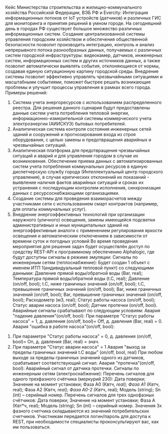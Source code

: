 Кейс Министерства строительства и жилищно-коммунального хозяйства Российской Федерации, ВЭБ РФ и Evercity:
Интеграция информационных потоков от IoT устройств (датчиков) и различных ГИС для мониторинга и принятия решений в умном городе.
На сегодняшний день в городах РФ существует большое множество различных информационных систем. Создание централизованной системы управления городским хозяйством и обеспечения общественной безопасности позволит производить интеграцию, контроль и анализ непрерывного потока разнообразных данных, получаемых с различных систем городской инфраструктуры: видеокамер, датчиков, инженерных систем, информационных систем и других источников данных, а также позволит автоматически выявлять события, отклоняющиеся от нормы, создавая единую ситуационную картину городской среды. Внедрение системы позволит эффективно управлять чрезвычайными ситуациями и масштабными событиями, поможет быстрее решать возникающие проблемы и улучшит процессы управления в рамках всего города.
Примеры решений:
1) Система учета энергоресурсов с использованием распределенного реестра. Для решения данного сценария будут предоставлены данные систем учета потребления тепловой энергии, информационно-измерительной системы коммерческого учета электроэнергии (АИИСКУЭ) бытовых потребителей.
2) Аналитическая система контроля состояния инженерных сетей зданий и сооружений и прогнозирования входа из строя оборудования, с целью замены и предотвращения аварийных и чрезвычайных ситуаций.
3) Аналитическая платформа для предотвращения чрезвычайных ситуаций и аварий и для управления городом в случае их возникновения. Обеспечение приема данных с автоматизированных систем учета потребления коммунальных ресурсов в единую диспетчерскую службу города (Интеллектуальный центр городского управления), в случае критических отклонений их показаний - выявление наличия фактов аварийных ситуаций и сроках их устранения с последующим контролем исполнения, синхронизация данных с ресурсоснабжающими организациями.
4) Создание системы для проведения взаиморасчетов между участниками сети с использованием смарт контрактов (например, для оплаты коммунальных услуг).
5) Внедрение энергоэффективных технологий при организации наружного (уличного) освещения, замены имеющейся подсветки административных и иных муниципальных зданий на энергоэффективные аналоги с применением регулирования яркости освещения и автоматическим отключением в зависимости от времени суток и погодных условий
Во время проведения мероприятия для решения задач будет осуществлён доступ по средству REST-API к программному обеспечению Alphalogic, где будут доступны сигналы в режиме эмуляции:
Сигналы по инженерным сетям (теплоснабжение):
Будет создан 1 объект с именем ИТП 1(индивидуальный тепловой пункт) со следующими данными:
Давление прямой воды/обратной воды (Bar, real);
Температура прямой воды/обратной воды (t.C, real);
Давление (on/off, bool);
t.C, ниже граничных значений (on/off, bool);
t.C, превышение граничных значений (on/off, bool);
Bar, ниже граничных значений (on/off, bool);
Bar, превышение граничных значений (on/off, bool);
Расходометр (м3, real);
Статус работы насоса (on/off, bool);
Статус аварии насоса (on/off, bool);
Датчик протечки (on/off, bool).
Аварийные сигналы срабатывают по следующим условиям:
Авария "падение давления"(on/off, bool):
При параметре "Статус работы насоса" = 1, д. давления (on/off, bool)= Off, д. давления (Bar, real) = 0.
Авария "ошибка в работе насоса"(on/off, bool):
1. При параметре "Статус работы насоса" = 0, д. давления (on/off, bool)= On, д. давления (Bar, real) = знач.
2. При параметре "Статус аварии насоса" = 1
Авария "выход за пределы граничных значений t.C воды" (on/off, bool, real)
При любом выходе за пределы граничных значений одного из датчиков, срабатывает соответствующий сигнал.
Авария "протечка"(on/off, bool): Аварийный сигнал от датчика протечки.
Сигналы по инженерным сетям (электроснабжение):
Перечень сигналов для одного трехфазного счётчика (меркурий 230):
Дата поверки;
Значение на момент установки;
Фаза А0 (Квт*ч, real);
Фаза А1 (Квт*ч, real);
Фаза А2 (Квт*ч, real);
Фаза А0-2 (Квт*ч, real);
Модель (string);
Sn (int) – серийный номер.
Перечень сигналов для трех однофазных счётчиков:
Дата поверки;
Значение на момент установки;
Фаза А (Квт*ч, real);
Модель (string);
Sn (int) – серийный номер.
Значения 3х фазного счетчика складываются из значений потребительских счетчиков.
Участникам передается логин/пароль для доступа к REST, при необходимости специалисты проконсультируют вас, как им пользоваться.

